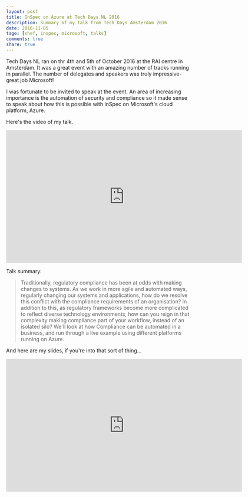 ```yaml
---
layout: post
title: InSpec on Azure at Tech Days NL 2016
description: Summary of my talk from Tech Days Amsterdam 2016
date: 2016-11-05
tage: [chef, inspec, microsoft, talks]
comments: true
share: true
---
```


Tech Days NL ran on thr 4th and 5th of October 2016 at the RAI centre in Amsterdam. It was a great event with an amazing number of tracks running in parallel. The number of delegates and speakers was truly impressive- great job Microsoft!

I was fortunate to be invited to speak at the event. An area of increasing importance is the automation of security and compliance so it made sense to speak about how this is possible with InSpec on Microsoft's cloud platform, Azure.

Here's the video of my talk.

<iframe width="640" height="360" src="https://www.youtube.com/embed/rdvQqvxO1eo" frameborder="0" allowfullscreen></iframe>


Talk summary: 
> Traditionally, regulatory compliance has been at odds with making changes to systems. As we work in more agile and automated ways, regularly changing our systems and applications, how do we resolve this conflict with the compliance requirements of an organisation? In addition to this, as regulatory frameworks become more complicated to reflect diverse technology environments, how can you reign in that complexity making compliance part of your workflow, instead of an isolated silo? We'll look at how Compliance can be automated in a business, and run through a live example using different platforms running on Azure.

And here are my slides, if you're into that sort of thing...

<iframe src="https://docs.google.com/presentation/d/1p5is12i8kmFHYiBMckVI8eAjiqJRIylKxn-2neurFI4/embed?start=false&loop=false&delayms=3000" frameborder="0" width="640" height="360" allowfullscreen="true" mozallowfullscreen="true" webkitallowfullscreen="true"></iframe>

